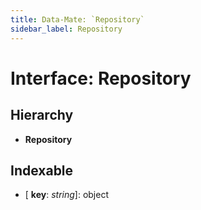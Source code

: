 ```yaml
---
title: Data-Mate: `Repository`
sidebar_label: Repository
---
```


# Interface: Repository

## Hierarchy

* **Repository**

## Indexable

* \[ **key**: *string*\]: object
